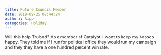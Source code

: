 ```yaml
---
title: Future Council Member
date: 2018-09-25 08:44:24
authors: Ripp
categories: Holiday
---
```


 Will this help Truland?  As a member of Catalyst, I want to keep my bosses happy.  They told me if I run for political office they would run my campaign and they they have a one hundred percent win rate.